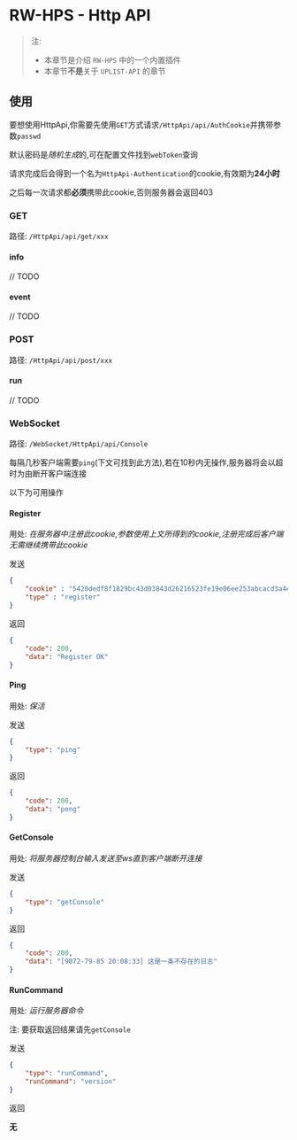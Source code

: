 # RW-HPS - Http API

> 注:
> - 本章节是介绍 `RW-HPS` 中的一个内置插件
> - 本章节**不是**关于 `UPLIST-API` 的章节

## 使用

要想使用HttpApi,你需要先使用`GET`方式请求`/HttpApi/api/AuthCookie`并携带参数`passwd`

默认密码是*随机生成*的,可在配置文件找到`webToken`查询

请求完成后会得到一个名为`HttpApi-Authentication`的cookie,有效期为**24小时**

之后每一次请求都**必须**携带此cookie,否则服务器会返回403

### GET

路径: `/HttpApi/api/get/xxx`

#### info

// TODO

#### event

// TODO

### POST

路径: `/HttpApi/api/post/xxx`

#### run

// TODO

### WebSocket

路径: `/WebSocket/HttpApi/api/Console`

每隔几秒客户端需要`ping`(下文可找到此方法),若在10秒内无操作,服务器将会以超时为由断开客户端连接

以下为可用操作

#### Register

用处: *在服务器中注册此cookie,参数使用上文所得到的cookie,注册完成后客户端无需继续携带此cookie*

发送

```json
{
    "cookie" : "5420dedf8f1829bc43d03843d26216523fe19e06ee253abcacd3a4ee5b9af12b",
    "type" : "register"
}
```

返回

```json
{
    "code": 200,
    "data": "Register OK"
}
```

#### Ping

用处: *保活*

发送

```json
{
    "type": "ping"
}
```

返回

```json
{
    "code": 200,
    "data": "pong"
}
```

#### GetConsole

用处: *将服务器控制台输入发送至ws直到客户端断开连接*

发送

```json
{
    "type": "getConsole"
}
```

返回

```json
{
    "code": 200,
    "data": "[9072-79-85 20:08:33] 这是一条不存在的日志"
}
```

#### RunCommand

用处: *运行服务器命令*

注: 要获取返回结果请先`getConsole`

发送

```json
{
    "type": "runCommand",
    "runCommand": "version"
}
```

返回

**无**

